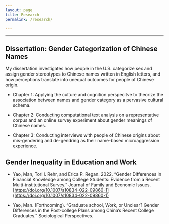 ```yaml
---
layout: page
title: Research
permalink: /research/

---
```


---

## **Dissertation: Gender Categorization of Chinese Names**

My dissertation investigates how people in the U.S. categorize sex and assign gender stereotypes to Chinese names written in English letters, and how perceptions translate into unequal outcomes for people of Chinese origin.

* Chapter 1: Applying the culture and cognition perspecitve to theorize the association between names and gender category as a pervasive cultural schema.

* Chapter 2: Conducting computational text analysis on a representative corpus and an online survey experiment about gender meanings of Chinese names.

* Chapter 3: Conducting interviews with people of Chinese origins about mis-gendering and de-gendring as their name-based microaggression experience.


## **Gender Inequality in Education and Work**

* Yao, Man, Tori I. Rehr, and Erica P. Regan. 2022. “Gender Differences in Financial Knowledge among College Students: Evidence from a Recent Multi-institutional Survey.” Journal of Family and Economic Issues. [https://doi.org/10.1007/s10834-022-09860-1](https://doi.org/10.1007/s10834-022-09860-1)

* Yao, Man. (Forthcoming). “Graduate school, Work, or Unclear? Gender Differences in the Post-college Plans among China’s Recent College Graduates.” Sociological Perspectives.

